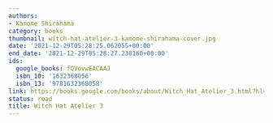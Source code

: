 ```yaml
---
authors:
- Kamome Shirahama
category: books
thumbnail: witch-hat-atelier-3-kamome-shirahama-cover.jpg
date: '2021-12-29T05:28:25.062055+00:00'
end_date: '2021-12-29T05:28:27.230160+00:00'
ids:
  google_books: fQVovwEACAAJ
  isbn_10: '1632368056'
  isbn_13: '9781632368058'
link: https://books.google.com/books/about/Witch_Hat_Atelier_3.html?hl=&id=fQVovwEACAAJ
status: read
title: Witch Hat Atelier 3
---
```

